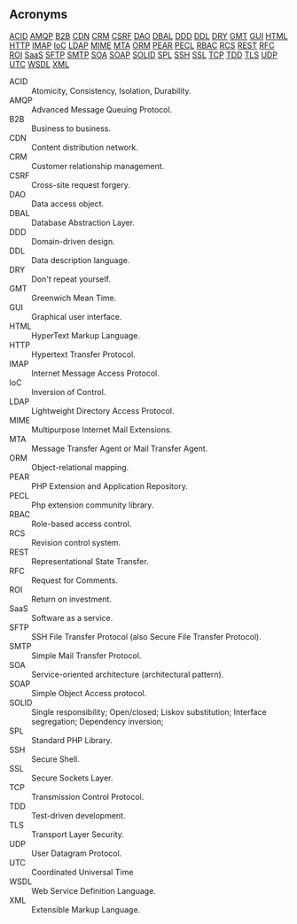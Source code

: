 Acronyms
-

[ACID](#ACID)
[AMQP](#AMQP)
[B2B](#B2B)
[CDN](#CDN)
[CRM](#CRM)
[CSRF](#CSRF)
[DAO](#DAO)
[DBAL](#DBAL)
[DDD](#DDD)
[DDL](#DDL)
[DRY](#DRY)
[GMT](#GMT)
[GUI](#GUI)
[HTML](#HTML)
[HTTP](#HTTP)
[IMAP](#IMAP)
[IoC](#IoC)
[LDAP](#LDAP)
[MIME](#MIME)
[MTA](#MTA)
[ORM](#ORM)
[PEAR](#PEAR)
[PECL](#PECL)
[RBAC](#RBAC)
[RCS](#RCS)
[REST](#REST)
[RFC](#RFC)
[ROI](#ROI)
[SaaS](#SaaS)
[SFTP](#SFTP)
[SMTP](#SMTP)
[SOA](#SOA)
[SOAP](#SOAP)
[SOLID](#SOLID)
[SPL](#SPL)
[SSH](#SSH)
[SSL](#SSL)
[TCP](#TCP)
[TDD](#TDD)
[TLS](#TLS)
[UDP](#UDP)
[UTC](#UTC)
[WSDL](#WSDL)
[XML](#XML)

<dl>

<dt><a name="ACID"></a>ACID</dt>
<dd> Atomicity, Consistency, Isolation, Durability.</dd>

<dt><a name="AMQP"></a>AMQP</dt>
<dd>Advanced Message Queuing Protocol.</dd>

<dt><a name="B2B"></a>B2B</dt>
<dd>Business to business.</dd>

<dt><a name="CDN"></a>CDN</dt>
<dd>Content distribution network.</dd>

<dt><a name="CRM"></a>CRM</dt>
<dd>Customer relationship management.</dd>

<dt><a name="CSRF"></a>CSRF</dt>
<dd>Cross-site request forgery.</dd>

<dt><a name="DAO"></a>DAO</dt>
<dd>Data access object.</dd>

<dt><a name="DBAL"></a>DBAL</dt>
<dd>Database Abstraction Layer.</dd>

<dt><a name="DDD"></a>DDD</dt>
<dd>Domain-driven design.</dd>

<dt><a name="DDL"></a>DDL</dt>
<dd>Data description language.</dd>

<dt><a name="DRY"></a>DRY</dt>
<dd>Don't repeat yourself.</dd>

<dt><a name="GMT"></a>GMT</dt>
<dd>Greenwich Mean Time.</dd>

<dt><a name="GUI"></a>GUI</dt>
<dd>Graphical user interface.</dd>

<dt><a name="HTML"></a>HTML</dt>
<dd>HyperText Markup Language.</dd>

<dt><a name="HTTP"></a>HTTP</dt>
<dd>Hypertext Transfer Protocol.</dd>

<dt><a name="IMAP"></a>IMAP</dt>
<dd>Internet Message Access Protocol.</dd>

<dt><a name="IoC"></a>IoC</dt>
<dd>Inversion of Control.</dd>

<dt><a name="LDAP"></a>LDAP</dt>
<dd>Lightweight Directory Access Protocol.</dd>

<dt><a name="MIME"></a>MIME</dt>
<dd>Multipurpose Internet Mail Extensions.</dd>

<dt><a name="MTA"></a>MTA</dt>
<dd>Message Transfer Agent or Mail Transfer Agent.</dd>

<dt><a name="ORM"></a>ORM</dt>
<dd>Object-relational mapping.</dd>

<dt><a name="PEAR"></a>PEAR</dt>
<dd>PHP Extension and Application Repository.</dd>

<dt><a name="PECL"></a>PECL</dt>
<dd>Php extension community library.</dd>

<dt><a name="RBAC"></a>RBAC</dt>
<dd>Role-based access control.</dd>

<dt><a name="RCS"></a>RCS</dt>
<dd>Revision control system.</dd>

<dt><a name="REST"></a>REST</dt>
<dd>Representational State Transfer.</dd>

<dt><a name="RFC"></a>RFC</dt>
<dd>Request for Comments.</dd>

<dt><a name="ROI"></a>ROI</dt>
<dd>Return on investment.</dd>

<dt><a name="SaaS"></a>SaaS</dt>
<dd>Software as a service.</dd>

<dt><a name="SFTP"></a>SFTP</dt>
<dd>SSH File Transfer Protocol (also Secure File Transfer Protocol).</dd>

<dt><a name="SMTP"></a>SMTP</dt>
<dd>Simple Mail Transfer Protocol.</dd>

<dt><a name="SOA"></a>SOA</dt>
<dd>Service-oriented architecture (architectural pattern).</dd>

<dt><a name="SOAP"></a>SOAP</dt>
<dd>Simple Object Access protocol.</dd>

<dt><a name="SOLID"></a>SOLID</dt>
<dd>Single responsibility; Open/closed; Liskov substitution; Interface segregation; Dependency inversion;</dd>

<dt><a name="SPL"></a>SPL</dt>
<dd>Standard PHP Library.</dd>

<dt><a name="SSH"></a>SSH</dt>
<dd>Secure Shell.</dd>

<dt><a name="SSL"></a>SSL</dt>
<dd>Secure Sockets Layer.</dd>

<dt><a name="TCP"></a>TCP</dt>
<dd>Transmission Control Protocol.</dd>

<dt><a name="TDD"></a>TDD</dt>
<dd>Test-driven development.</dd>

<dt><a name="TLS"></a>TLS</dt>
<dd>Transport Layer Security.</dd>

<dt><a name="UDP"></a>UDP</dt>
<dd>User Datagram Protocol.</dd>

<dt><a name="UTC"></a>UTC</dt>
<dd>Coordinated Universal Time</dd>

<dt><a name="WSDL"></a>WSDL</dt>
<dd>Web Service Definition Language.</dd>

<dt><a name="XML"></a>XML</dt>
<dd>Extensible Markup Language.</dd>

</dl>
